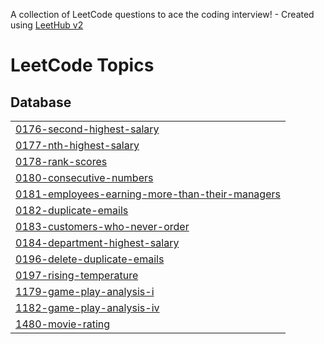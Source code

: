 A collection of LeetCode questions to ace the coding interview! - Created using [LeetHub v2](https://github.com/arunbhardwaj/LeetHub-2.0)
<!---LeetCode Topics Start-->
# LeetCode Topics
## Database
|  |
| ------- |
| [0176-second-highest-salary](https://github.com/rizzzabh/LeetCodeAccepts/tree/master/0176-second-highest-salary) |
| [0177-nth-highest-salary](https://github.com/rizzzabh/LeetCodeAccepts/tree/master/0177-nth-highest-salary) |
| [0178-rank-scores](https://github.com/rizzzabh/LeetCodeAccepts/tree/master/0178-rank-scores) |
| [0180-consecutive-numbers](https://github.com/rizzzabh/LeetCodeAccepts/tree/master/0180-consecutive-numbers) |
| [0181-employees-earning-more-than-their-managers](https://github.com/rizzzabh/LeetCodeAccepts/tree/master/0181-employees-earning-more-than-their-managers) |
| [0182-duplicate-emails](https://github.com/rizzzabh/LeetCodeAccepts/tree/master/0182-duplicate-emails) |
| [0183-customers-who-never-order](https://github.com/rizzzabh/LeetCodeAccepts/tree/master/0183-customers-who-never-order) |
| [0184-department-highest-salary](https://github.com/rizzzabh/LeetCodeAccepts/tree/master/0184-department-highest-salary) |
| [0196-delete-duplicate-emails](https://github.com/rizzzabh/LeetCodeAccepts/tree/master/0196-delete-duplicate-emails) |
| [0197-rising-temperature](https://github.com/rizzzabh/LeetCodeAccepts/tree/master/0197-rising-temperature) |
| [1179-game-play-analysis-i](https://github.com/rizzzabh/LeetCodeAccepts/tree/master/1179-game-play-analysis-i) |
| [1182-game-play-analysis-iv](https://github.com/rizzzabh/LeetCodeAccepts/tree/master/1182-game-play-analysis-iv) |
| [1480-movie-rating](https://github.com/rizzzabh/LeetCodeAccepts/tree/master/1480-movie-rating) |
<!---LeetCode Topics End-->